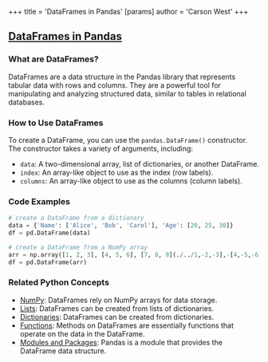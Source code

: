 +++
 title = 'DataFrames in Pandas'
[params]
	author = 'Carson West'
+++
## [DataFrames in Pandas](./../dataframes-in-pandas/)

### What are DataFrames?
DataFrames are a data structure in the Pandas library that represents tabular data with rows and columns. They are a powerful tool for manipulating and analyzing structured data, similar to tables in relational databases.

### How to Use DataFrames
To create a DataFrame, you can use the `pandas.DataFrame()` constructor. The constructor takes a variety of arguments, including:

- `data`: A two-dimensional array, list of dictionaries, or another DataFrame.
- `index`: An array-like object to use as the index (row labels).
- `columns`: An array-like object to use as the columns (column labels).

### Code Examples
```python
# create a DataFrame from a dictionary
data = {'Name': ['Alice', 'Bob', 'Carol'], 'Age': [20, 25, 30]}
df = pd.DataFrame(data)

# create a DataFrame from a NumPy array
arr = np.array([1, 2, 3], [4, 5, 6], [7, 8, 9](./../1,-2,-3],-[4,-5,-6],-[7,-8,-9/))
df = pd.DataFrame(arr)
```

### Related Python Concepts
- [NumPy](./../numpy/): DataFrames rely on NumPy arrays for data storage.
- [Lists](./../lists/): DataFrames can be created from lists of dictionaries.
- [Dictionaries](./../dictionaries/): DataFrames can be created from dictionaries.
- [Functions](./../functions/): Methods on DataFrames are essentially functions that operate on the data in the DataFrame.
- [Modules and Packages](./../modules-and-packages/): Pandas is a module that provides the DataFrame data structure.